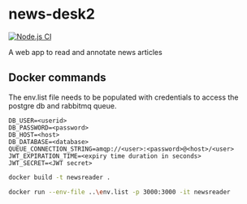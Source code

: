 # news-desk2

[![Node.js CI](https://github.com/soubhagyarnayak/news-desk2/actions/workflows/node.js.yml/badge.svg)](https://github.com/soubhagyarnayak/news-desk2/actions/workflows/node.js.yml)

A web app to read and annotate news articles

## Docker commands

The env.list file needs to be populated with credentials to access the postgre db and rabbitmq queue.

```
DB_USER=<userid>
DB_PASSWORD=<password>
DB_HOST=<host>
DB_DATABASE=<database>
QUEUE_CONNECTION_STRING=amqp://<user>:<password>@<host>/<user>
JWT_EXPIRATION_TIME=<expiry time duration in seconds>
JWT_SECRET=<JWT secret>
```

```bash
docker build -t newsreader . 

docker run --env-file ..\env.list -p 3000:3000 -it newsreader
```
